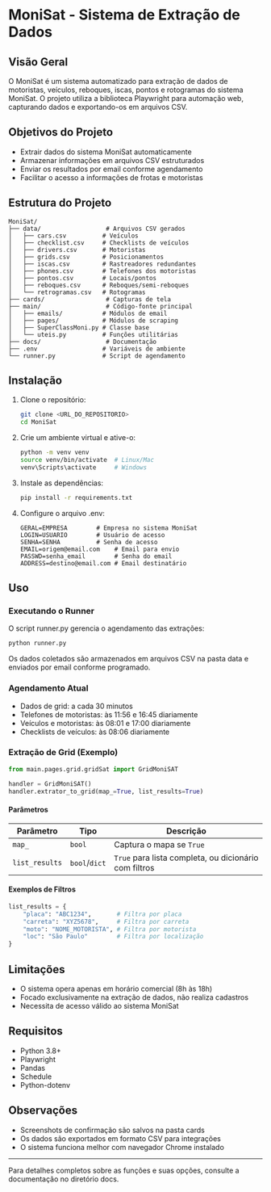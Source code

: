 # MoniSat - Sistema de Extração de Dados

## Visão Geral

O MoniSat é um sistema automatizado para extração de dados de motoristas, veículos, reboques, iscas, pontos e rotogramas do sistema MoniSat. O projeto utiliza a biblioteca Playwright para automação web, capturando dados e exportando-os em arquivos CSV.

## Objetivos do Projeto

- Extrair dados do sistema MoniSat automaticamente
- Armazenar informações em arquivos CSV estruturados
- Enviar os resultados por email conforme agendamento
- Facilitar o acesso a informações de frotas e motoristas

## Estrutura do Projeto

```
MoniSat/
├── data/                  # Arquivos CSV gerados
│   ├── cars.csv          # Veículos
│   ├── checklist.csv     # Checklists de veículos
│   ├── drivers.csv       # Motoristas
│   ├── grids.csv         # Posicionamentos
│   ├── iscas.csv         # Rastreadores redundantes
│   ├── phones.csv        # Telefones dos motoristas
│   ├── pontos.csv        # Locais/pontos
│   ├── reboques.csv      # Reboques/semi-reboques
│   └── retrogramas.csv   # Rotogramas
├── cards/                 # Capturas de tela
├── main/                  # Código-fonte principal
│   ├── emails/           # Módulos de email
│   ├── pages/            # Módulos de scraping
│   ├── SuperClassMoni.py # Classe base
│   └── uteis.py          # Funções utilitárias
├── docs/                  # Documentação
├── .env                  # Variáveis de ambiente
└── runner.py             # Script de agendamento
```

## Instalação

1. Clone o repositório:

   ```sh
   git clone <URL_DO_REPOSITORIO>
   cd MoniSat
   ```

2. Crie um ambiente virtual e ative-o:

   ```sh
   python -m venv venv
   source venv/bin/activate  # Linux/Mac
   venv\Scripts\activate     # Windows
   ```

3. Instale as dependências:

   ```sh
   pip install -r requirements.txt
   ```

4. Configure o arquivo .env:
   ```properties
   GERAL=EMPRESA        # Empresa no sistema MoniSat
   LOGIN=USUARIO        # Usuário de acesso
   SENHA=SENHA          # Senha de acesso
   EMAIL=origem@email.com    # Email para envio
   PASSWD=senha_email        # Senha do email
   ADDRESS=destino@email.com # Email destinatário
   ```

## Uso

### Executando o Runner

O script runner.py gerencia o agendamento das extrações:

```sh
python runner.py
```

Os dados coletados são armazenados em arquivos CSV na pasta data e enviados por email conforme programado.

### Agendamento Atual

- Dados de grid: a cada 30 minutos
- Telefones de motoristas: às 11:56 e 16:45 diariamente
- Veículos e motoristas: às 08:01 e 17:00 diariamente
- Checklists de veículos: às 08:06 diariamente

### Extração de Grid (Exemplo)

```python
from main.pages.grid.gridSat import GridMoniSAT

handler = GridMoniSAT()
handler.extrator_to_grid(map_=True, list_results=True)
```

#### Parâmetros

| Parâmetro      | Tipo          | Descrição                                             |
| -------------- | ------------- | ----------------------------------------------------- |
| `map_`         | `bool`        | Captura o mapa se `True`                              |
| `list_results` | `bool`/`dict` | `True` para lista completa, ou dicionário com filtros |

#### Exemplos de Filtros

```python
list_results = {
    "placa": "ABC1234",       # Filtra por placa
    "carreta": "XYZ5678",     # Filtra por carreta
    "moto": "NOME_MOTORISTA", # Filtra por motorista
    "loc": "São Paulo"        # Filtra por localização
}
```

## Limitações

- O sistema opera apenas em horário comercial (8h às 18h)
- Focado exclusivamente na extração de dados, não realiza cadastros
- Necessita de acesso válido ao sistema MoniSat

## Requisitos

- Python 3.8+
- Playwright
- Pandas
- Schedule
- Python-dotenv

## Observações

- Screenshots de confirmação são salvos na pasta cards
- Os dados são exportados em formato CSV para integrações
- O sistema funciona melhor com navegador Chrome instalado

---

Para detalhes completos sobre as funções e suas opções, consulte a documentação no diretório docs.
